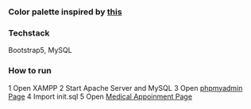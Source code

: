 ### Color palette inspired by [this](https://www.color-hex.com/color-palette/1052678)

### Techstack
Bootstrap5, MySQL

### How to run
1 Open XAMPP
2 Start Apache Server and MySQL
3 Open [phpmyadmin Page](http://localhost/phpmyadmin)
4 Import init.sql
5 Open [Medical Appoinment Page](http://localhost/web-programming-assignment/index.php)
